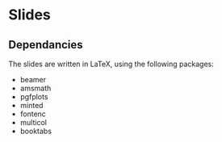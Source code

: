 # Slides

## Dependancies
The slides are written in LaTeX, using the following packages:
- beamer
- amsmath
- pgfplots
- minted
- fontenc
- multicol
- booktabs
